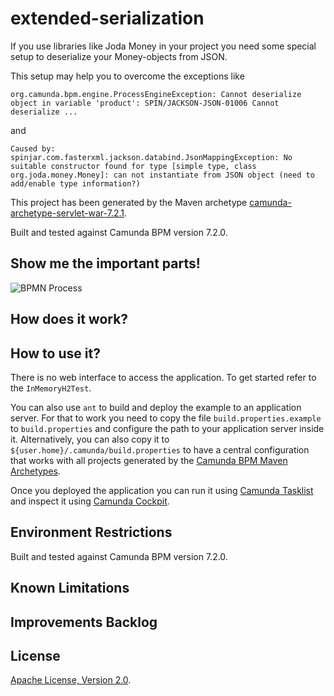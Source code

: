 extended-serialization
=========================

If you use libraries like Joda Money in your project you need some special setup to deserialize your Money-objects from JSON.

This setup may help you to overcome the exceptions like

    org.camunda.bpm.engine.ProcessEngineException: Cannot deserialize object in variable 'product': SPIN/JACKSON-JSON-01006 Cannot deserialize ...
 
and 

    Caused by: spinjar.com.fasterxml.jackson.databind.JsonMappingException: No suitable constructor found for type [simple type, class org.joda.money.Money]: can not instantiate from JSON object (need to add/enable type information?)
    
This project has been generated by the Maven archetype
[camunda-archetype-servlet-war-7.2.1](http://docs.camunda.org/latest/guides/user-guide/#process-applications-maven-project-templates-archetypes).

Built and tested against Camunda BPM version 7.2.0.


Show me the important parts!
----------------------------

![BPMN Process](src/main/resources/process.png)


How does it work?
-----------------


How to use it?
--------------

There is no web interface to access the application.
To get started refer to the `InMemoryH2Test`.

You can also use `ant` to build and deploy the example to an application server.
For that to work you need to copy the file `build.properties.example` to `build.properties`
and configure the path to your application server inside it.
Alternatively, you can also copy it to `${user.home}/.camunda/build.properties`
to have a central configuration that works with all projects generated by the
[Camunda BPM Maven Archetypes](http://docs.camunda.org/latest/guides/user-guide/#process-applications-maven-project-templates-archetypes).

Once you deployed the application you can run it using
[Camunda Tasklist](http://docs.camunda.org/latest/guides/user-guide/#tasklist)
and inspect it using
[Camunda Cockpit](http://docs.camunda.org/latest/guides/user-guide/#cockpit).


Environment Restrictions
------------------------

Built and tested against Camunda BPM version 7.2.0.


Known Limitations
-----------------


Improvements Backlog
--------------------


License
-------

[Apache License, Version 2.0](http://www.apache.org/licenses/LICENSE-2.0).
